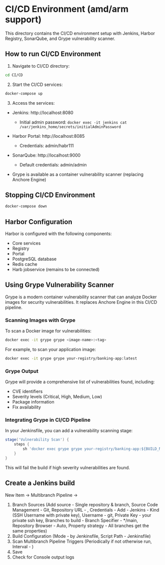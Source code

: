 # CI/CD Environment (amd/arm support)

This directory contains the CI/CD environment setup with Jenkins, Harbor Registry, SonarQube, and Grype vulnerability scanner.

## How to run CI/CD Environment

1. Navigate to CI/CD directory:
```bash
cd CI/CD
```

2. Start the CI/CD services:
```bash
docker-compose up
```

3. Access the services:
- Jenkins: http://localhost:8080
  - Initial admin password: `docker exec -it jenkins cat /var/jenkins_home/secrets/initialAdminPassword`

- Harbor Portal: http://localhost:8085
  - Credentials: admin/habr111

- SonarQube: http://localhost:9000
  - Default credentials: admin/admin

- Grype is available as a container vulnerability scanner (replacing Anchore Engine)

## Stopping CI/CD Environment

```bash
docker-compose down
```

## Harbor Configuration

Harbor is configured with the following components:
- Core services
- Registry
- Portal
- PostgreSQL database
- Redis cache
- Harb jobservice (remains to be connected)



## Using Grype Vulnerability Scanner

Grype is a modern container vulnerability scanner that can analyze Docker images for security vulnerabilities. It replaces Anchore Engine in this CI/CD pipeline.

### Scanning Images with Grype

To scan a Docker image for vulnerabilities:

```bash
docker exec -it grype grype <image-name>:<tag>
```

For example, to scan your application image:

```bash
docker exec -it grype grype your-registry/banking-app:latest
```

### Grype Output

Grype will provide a comprehensive list of vulnerabilities found, including:
- CVE identifiers
- Severity levels (Critical, High, Medium, Low)
- Package information
- Fix availability

### Integrating Grype in CI/CD Pipeline

In your Jenkinsfile, you can add a vulnerability scanning stage:

```groovy
stage('Vulnerability Scan') {
    steps {
        sh 'docker exec grype grype your-registry/banking-app:${BUILD_NUMBER} --fail-on high'
    }
}
```

This will fail the build if high severity vulnerabilities are found.

## Create a Jenkins build
  New Item -> Multibranch Pipeline ->
  1) Branch Sources (Add source - Single repository & branch, Source Code Management - Git, Repository URL - <github url>, Credentials - Add - Jenkins - Kind (SSH Username with private key), Username - git, Private Key - your private ssh key, Branches to build - Branch Specifier - */main, Repository Browser - Auto, Property strategy - All branches get the same properties)
  2) Build Configuration (Mode - by Jenkinsfile, Script Path - Jenkinsfile)
  3) Scan Multibranch Pipeline Triggers (Periodically if not otherwise run, Interval - <your value>)
  4) Save
  5) Check for Console output logs



